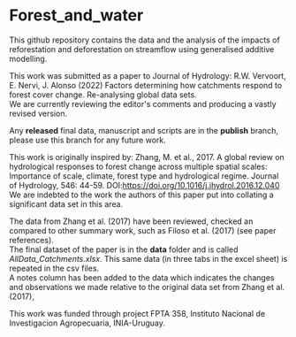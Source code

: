 # Forest_and_water
This github repository contains the data and the analysis of the impacts of reforestation and deforestation on streamflow using generalised additive modelling.  

This work was submitted as a paper to Journal of Hydrology:
R.W. Vervoort, E. Nervi, J. Alonso (2022) Factors determining how catchments respond to forest cover change. Re-analysing global data sets.   
We are currently reviewing the editor's comments and producing a vastly revised version.   

Any **released** final data, manuscript and scripts are in the **publish** branch, please use this branch for any future work. 

This work is originally inspired by:
Zhang, M. et al., 2017. A global review on hydrological responses to forest change across multiple spatial scales: Importance of scale, climate, forest type and hydrological regime. Journal of Hydrology, 546: 44-59. DOI:https://doi.org/10.1016/j.jhydrol.2016.12.040  
We are indebted to the work the authors of this paper put into collating a significant data set in this area.

The data from Zhang et al. (2017) have been reviewed, checked an compared to other summary work, such as Filoso et al. (2017) (see paper references).  
The final dataset of the paper is in the **data** folder and is called *AllData_Catchments.xlsx*. This same data (in three tabs in the excel sheet) is repeated in the csv files.  
A notes column has been added to the data which indicates the changes and observations we made relative to the original data set from Zhang et al. (2017),  

This work was funded through project FPTA 358, Instituto Nacional de Investigacion Agropecuaria, INIA-Uruguay.
